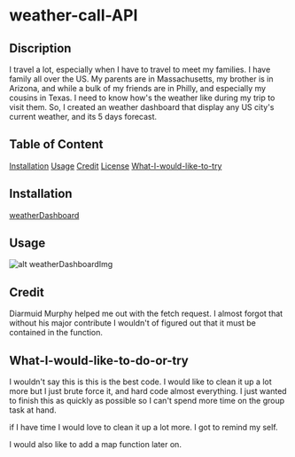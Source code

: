 # weather-call-API
## Discription
I travel a lot, especially when I have to travel to meet my families.  I have family all over the US.  My parents are in Massachusetts, my brother is in Arizona, and while a bulk of my friends are in Philly, and especially my cousins in Texas.  I need to know how's the weather like during my trip to visit them.  So, I created an weather dashboard that display any US city's current weather, and its 5 days forecast.

## Table of Content

[Installation](#installation)
[Usage](#usage)
[Credit](#credit)
[License](#license)
[What-I-would-like-to-try](#what-I-would-like-to-try)

## Installation

[weatherDashboard]()

## Usage

![alt weatherDashboardImg]()
## Credit
Diarmuid Murphy helped me out with the fetch request.  I almost forgot that without his major contribute I wouldn't of figured out that it must be contained in the function.

## What-I-would-like-to-do-or-try

I wouldn't say this is this is the best code. I would like to clean it up a lot more but I just brute force it, and hard code almost everything.  I just wanted to finish this as quickly as possible so I can't spend more time on the group task at hand.

if I have time I would love to clean it up a lot more.  I got to remind my self. 

I would also like to add a map function later on.